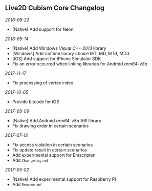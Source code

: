 ## Live2D Cubism Core Changelog

*2018-08-22*

- [Native] Add support for Neon.


*2018-05-14*

- [Native] Add Windows *Visual C++ 2013* library
- [Windows] Add runtime library choice MT, MD, MTd, MDd
- [iOS] Add support for iPhone Simulator SDK
- Fix an error occurred when linking libraries for Android *arm64-v8a*


*2017-11-17*

- Fix processing of vertex index


*2017-10-05*

- Provide bitcode for iOS


*2017-08-09*

- [Native] Add Android *arm64-v8a* ABI library
- Fix drawing order in certain scenarios


*2017-07-12*

- Fix access violation in certain scenarios
- Fix update result in certain scenarios
- Add experimental support for Emscripten
- Add `Changelog.md`


*2017-05-02*

- [Native] Add experimental support for Raspberry PI
- Add `Readme.md`
